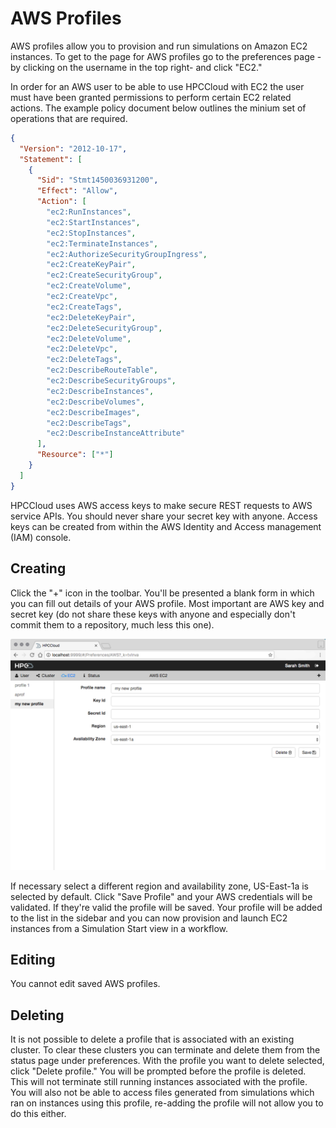 # AWS Profiles

AWS profiles allow you to provision and run simulations on Amazon EC2 instances. To get to the page for AWS profiles go to the preferences page -by clicking on the username in the top right- and click "EC2."

In order for an AWS user to be able to use HPCCloud with EC2 the user must have
been granted permissions to perform certain EC2 related actions. The example
policy document below outlines the minium set of operations that are required.

```json
{
  "Version": "2012-10-17",
  "Statement": [
    {
      "Sid": "Stmt1450036931200",
      "Effect": "Allow",
      "Action": [
        "ec2:RunInstances",
        "ec2:StartInstances",
        "ec2:StopInstances",
        "ec2:TerminateInstances",
        "ec2:AuthorizeSecurityGroupIngress",
        "ec2:CreateKeyPair",
        "ec2:CreateSecurityGroup",
        "ec2:CreateVolume",
        "ec2:CreateVpc",
        "ec2:CreateTags",
        "ec2:DeleteKeyPair",
        "ec2:DeleteSecurityGroup",
        "ec2:DeleteVolume",
        "ec2:DeleteVpc",
        "ec2:DeleteTags",
        "ec2:DescribeRouteTable",
        "ec2:DescribeSecurityGroups",
        "ec2:DescribeInstances",
        "ec2:DescribeVolumes",
        "ec2:DescribeImages",
        "ec2:DescribeTags",
        "ec2:DescribeInstanceAttribute"
      ],
      "Resource": ["*"]
    }
  ]
}
```

HPCCloud uses AWS access keys to make secure REST requests to AWS service APIs.
You should never share your secret key with anyone. Access keys can be created
from within the AWS Identity and Access management (IAM) console.

## Creating

Click the "+" icon in the toolbar. You'll be presented a blank form in which you can fill out details of your AWS profile. Most important are AWS key and secret key (do not share these keys with anyone and especially don't commit them to a repository, much less this one).

![aws preferences page](/usage__images/prefs-aws.png)

If necessary select a different region and availability zone, US-East-1a is selected by default. Click "Save Profile" and your AWS credentials will be validated. If they're valid the profile will be saved. Your profile will be added to the list in the sidebar and you can now provision and launch EC2 instances from a Simulation Start view in a workflow.

## Editing

You cannot edit saved AWS profiles.

## Deleting

It is not possible to delete a profile that is associated with an existing cluster. To clear these clusters you can terminate and delete them from the status page under preferences. With the profile you want to delete selected, click "Delete profile." You will be prompted before the profile is deleted. This will not terminate still running instances associated with the profile. You will also not be able to access files generated from simulations which ran on instances using this profile, re-adding the profile will not allow you to do this either.
